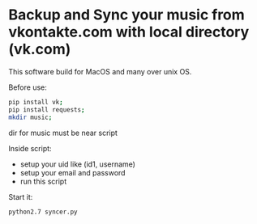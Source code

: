 # Backup and Sync your music from vkontakte.com with local directory (vk.com)

This software build for MacOS and many over unix OS.

Before use:
```bash
pip install vk;
pip install requests;
mkdir music;
```

dir for music must be near script

Inside script:
- setup your uid like (id1, username)
- setup your email and password
- run this script

Start it:
```bash
python2.7 syncer.py
```


